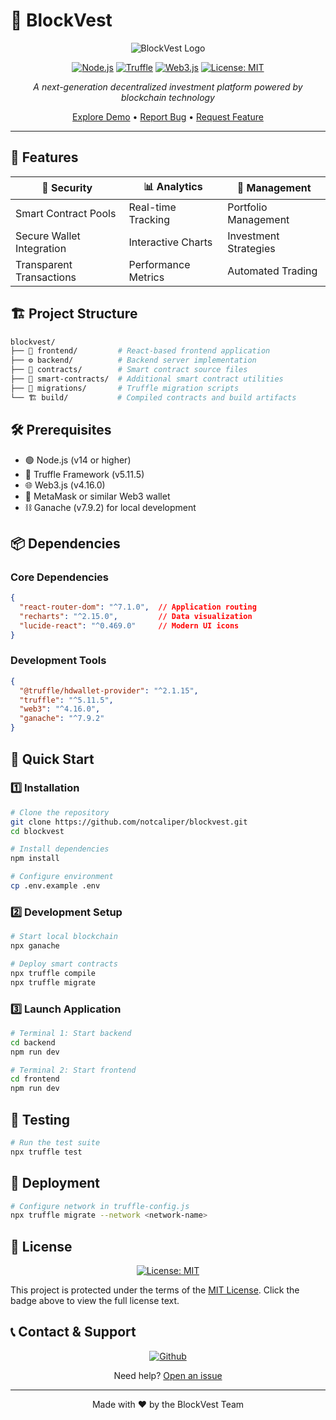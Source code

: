 # 🌟 BlockVest

<div align="center">

![BlockVest Logo](https://img.shields.io/badge/🏦-BlockVest-blue)

[![Node.js](https://img.shields.io/badge/Node.js-v14+-green.svg)](https://nodejs.org)
[![Truffle](https://img.shields.io/badge/Truffle-v5.11.5-orange.svg)](https://trufflesuite.com)
[![Web3.js](https://img.shields.io/badge/Web3.js-v4.16.0-blue.svg)](https://web3js.org)
[![License: MIT](https://img.shields.io/badge/License-MIT-yellow.svg)](https://opensource.org/licenses/MIT)

*A next-generation decentralized investment platform powered by blockchain technology*

[Explore Demo](https://github.com/notcaliper/blockvest) •
[Report Bug](https://github.com/notcaliper/blockvest/issues) •
[Request Feature](https://github.com/notcaliper/blockvest/issues)

</div>

---

## 🚀 Features

<div align="center">

| 🔐 Security | 📊 Analytics | 💼 Management |
|------------|-------------|---------------|
| Smart Contract Pools | Real-time Tracking | Portfolio Management |
| Secure Wallet Integration | Interactive Charts | Investment Strategies |
| Transparent Transactions | Performance Metrics | Automated Trading |

</div>

## 🏗️ Project Structure

```bash
blockvest/
├── 📱 frontend/         # React-based frontend application
├── ⚙️ backend/          # Backend server implementation
├── 📄 contracts/        # Smart contract source files
├── 🔧 smart-contracts/  # Additional smart contract utilities
├── 🔄 migrations/       # Truffle migration scripts
└── 🏗️ build/           # Compiled contracts and build artifacts
```

## 🛠️ Prerequisites

- 🟢 Node.js (v14 or higher)
- 🔶 Truffle Framework (v5.11.5)
- 🌐 Web3.js (v4.16.0)
- 🦊 MetaMask or similar Web3 wallet
- ⛓️ Ganache (v7.9.2) for local development

## 📦 Dependencies

### Core Dependencies
```json
{
  "react-router-dom": "^7.1.0",  // Application routing
  "recharts": "^2.15.0",         // Data visualization
  "lucide-react": "^0.469.0"     // Modern UI icons
}
```

### Development Tools
```json
{
  "@truffle/hdwallet-provider": "^2.1.15",
  "truffle": "^5.11.5",
  "web3": "^4.16.0",
  "ganache": "^7.9.2"
}
```

## 🚀 Quick Start

### 1️⃣ Installation

```bash
# Clone the repository
git clone https://github.com/notcaliper/blockvest.git
cd blockvest

# Install dependencies
npm install

# Configure environment
cp .env.example .env
```

### 2️⃣ Development Setup

```bash
# Start local blockchain
npx ganache

# Deploy smart contracts
npx truffle compile
npx truffle migrate
```

### 3️⃣ Launch Application

```bash
# Terminal 1: Start backend
cd backend
npm run dev

# Terminal 2: Start frontend
cd frontend
npm run dev
```

## 🧪 Testing

```bash
# Run the test suite
npx truffle test
```

## 🚢 Deployment

```bash
# Configure network in truffle-config.js
npx truffle migrate --network <network-name>
```

## 📜 License

<div align="center">

[![License: MIT](https://img.shields.io/badge/License-MIT-yellow.svg?style=for-the-badge)](LICENSE) 

</div>

This project is protected under the terms of the [MIT License](LICENSE). Click the badge above to view the full license text.

## 📞 Contact & Support

<div align="center">

[![Github](https://img.shields.io/badge/GitHub-100000?style=for-the-badge&logo=github&logoColor=white)](https://github.com/notcaliper/blockvest)

Need help? [Open an issue](https://github.com/notcaliper/blockvest/issues)

</div>

---

<div align="center">
Made with ❤️ by the BlockVest Team
</div>
